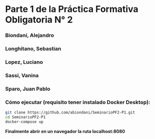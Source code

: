 # Parte 1 de la Práctica Formativa Obligatoria N° 2

### Biondani, Alejandro

### Longhitano, Sebastian

### Lopez, Luciano

### Sassi, Vanina

### Sparo, Juan Pablo

### Cómo ejecutar (requisito tener instalado Docker Desktop):

```bash
git clone https://github.com/abiondani/SeminarioPF2-P1.git
cd SeminarioPF2-P1
docker-compose up

```

**Finalmente abrir en un navegador la ruta localhost:8080**
